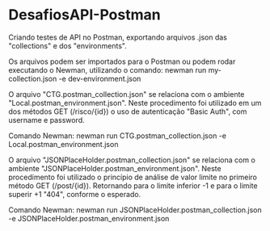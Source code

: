 # DesafiosAPI-Postman
Criando testes de API no Postman, exportando arquivos .json das "collections" e dos "environments".

Os arquivos podem ser importados para o Postman ou podem rodar executando o Newman,
utilizando o comando:
newman run my-collection.json -e dev-environment.json


O arquivo "CTG.postman_collection.json" se relaciona com o ambiente "Local.postman_environment.json".
Neste procedimento foi utilizado em um dos métodos GET (/risco/{id}) o uso de autenticação "Basic Auth", com username e password.

Comando Newman:
newman run CTG.postman_collection.json -e Local.postman_environment.json


O arquivo "JSONPlaceHolder.postman_collection.json" se relaciona com o ambiente "JSONPlaceHolder.postman_environment.json".
Neste procedimento foi utilizado o princípio de análise de valor limite no primeiro método GET (/post/{id}).
Retornando para o limite inferior -1 e para o limite superir +1 "404", conforme o esperado.

Comando Newman:
newman run JSONPlaceHolder.postman_collection.json -e JSONPlaceHolder.postman_environment.json
